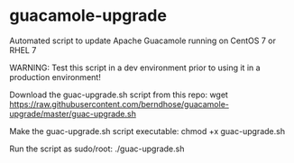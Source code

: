 # guacamole-upgrade
Automated script to update Apache Guacamole running on CentOS 7 or RHEL 7

WARNING: Test this script in a dev environment prior to using it in a production environment!

Download the guac-upgrade.sh script from this repo:
wget https://raw.githubusercontent.com/berndhose/guacamole-upgrade/master/guac-upgrade.sh

Make the guac-upgrade.sh script executable:
chmod +x guac-upgrade.sh

Run the script as sudo/root:
./guac-upgrade.sh
